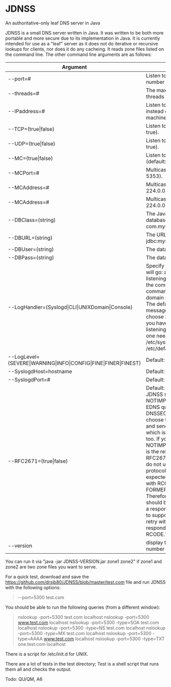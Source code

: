 # JDNSS
An authoritative-only leaf DNS server in Java

JDNSS is a small DNS server written in Java.  It was written to be both
more portable and more secure due to its implementation in Java.  It is
currently intended for use as a "leaf" server as it does not do iterative
or recursive lookups for clients, nor does it do any cacheing.  It reads
zone files listed on the command line.  The other command line arguments
are as follows:

Argument     | Use
------------ | -------------
--port=#            | Listen to UDP and TCP at port number instead of 53.
--threads=#         | The maximum number of threads to allow (default: 10).
--IPaddress=#       | Listen to IP address number instead of the default for the machine.
--TCP=(true\|false) | Listen to the TCP port (default: true).
--UDP=(true\|false) | Listen to the UDP port (default: true).
--MC=(true\|false)  | Listen to the multicast port (default: false).
--MCPort=#          | Multicast port number (default: 5353).
--MCAddress=#       | Multicast address (default: 224.0.0.251).
--MCAddress=#       | Multicast address (default: 224.0.0.251).
--DBClass=(string)  | The Java driver class for the database (e.g.: com.mysql.jdbc.Driver).
--DBURL=(string)    | The URL of the database (e.g.: jdbc:mysql://localhost/JDNSS).
--DBUser=(string)   | The database user name
--DBPass=(string)   | The database user password
--LogHandler=(Syslogd\|CLI\|UNIXDomain\|Console)   | Specify where log messages will go: a syslog daemon listening on localhost port 514, the command line interface command "logger", the UNIX domain socket, or the console.  The default handler sends log messages to syslogd.  If you choose Syslogd, make sure you have a syslogd process listening; in FC8 for example one needs a "-r514" in /etc/sysconfig/rsyslog or /etc/default/syslogd.
--LogLevel=(SEVERE\|WARNING\|INFO\|CONFIG\|FINE\|FINER\|FINEST)   | Default: INFO.
--SyslogdHost=hostname  | Default: "localhost".
--SyslogdPort=# | Default: 514.
--RFC2671=(true\|false) | Default: false.  Whether or not JDNSS sends back an NOTIMPL message when an EDNS query is sent (e.g. for DNSSEC).  Most servers choose to silently ignore these and send back the answer, which is JDNSS's approach too.  If you want to send back a NOTIMPL, set this to true.  Here is the relevant passage from RFC2671.  "Responders who do not understand these protocol extensions are expected to send a response with RCODE NOTIMPL, FORMERR, or SERVFAIL.  Therefore use of extensions should be "probed" such that a responder who isn't known to support them be allowed a retry with no extensions if it responds with such an RCODE."
--version   | display the JDNSS version number and exit.

You can run it via "java -jar JDNSS-VERSION.jar zone1 zone2" if zone1
and zone2 are two zone files you want to serve.

For a quick test, download and save the https://github.com/drsjb80/JDNSS/blob/master/test.com file and run JDNSS with the following options:

> --port=5300 test.com

You should be able to run the following queries (from a different window):

> nslookup -port=5300 test.com localhost
> nslookup -port=5300 www.test.com localhost
> nslookup -port=5300 -type=SOA test.com localhost
> nslookup -port=5300 -type=NS test.com localhost
> nslookup -port=5300 -type=MX test.com localhost
> nslookup -port=5300 -type=AAAA www.test.com localhost
> nslookup -port=5300 -type=TXT one.test.com localhost

There is a script for /etc/init.d for UNIX.

There are a lot of tests in the test directory; Test is a shell script that runs them all and checks the output.

Todo: QU/QM, A6
